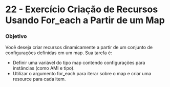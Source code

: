 # 22 - Exercício Criação de Recursos Usando For_each a Partir de um Map

### Objetivo
Você deseja criar recursos dinamicamente a partir de um conjunto de configurações definidas em um map.
Sua tarefa é:

- Definir uma variável do tipo map contendo configurações para instâncias (como AMI e tipo).
- Utilizar o argumento for_each para iterar sobre o map e criar uma resource para cada item.